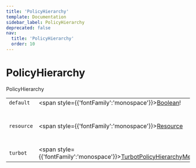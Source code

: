 ```yaml
---
title: 'PolicyHierarchy'
template: Documentation
sidebar_label: PolicyHierarchy
deprecated: false
nav:
  title: 'PolicyHierarchy'
  order: 10
---
```


# PolicyHierarchy

<div style={{'fontFamily':'monospace'}}><span style={{'fontSize':'1.5rem','fontWeight':500}}>PolicyHierarchy</span></div>





| | | |
| -- | -- | -- |
| `default` | <span style={{'fontFamily':'monospace'}}><a href="/guardrails/docs/reference/graphql/scalar/Boolean">Boolean</a>!</span> |  |
| `resource` | <span style={{'fontFamily':'monospace'}}><a href="/guardrails/docs/reference/graphql/object/Resource">Resource</a></span> | The `resource` information for this hierarchy. |
| `turbot` | <span style={{'fontFamily':'monospace'}}><a href="/guardrails/docs/reference/graphql/object/TurbotPolicyHierarchyMetadata">TurbotPolicyHierarchyMetadata</a></span> |  |